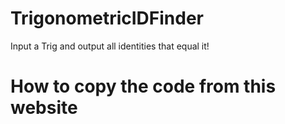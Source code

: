 # TrigonometricIDFinder
Input a Trig and output all identities that equal it!

# How to copy the code from this website
